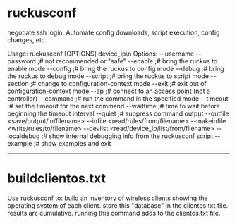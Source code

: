 ruckusconf
==========

negotiate ssh login.
Automate config downloads, script execution, config changes, etc.

Usage: ruckusconf \[OPTIONS\] device_ip\n
Options:
--username <username>
--password <passw0rd> ;# not recommended or "safe"
--enable  ;# bring the ruckus to enable mode
--config  ;# bring the ruckus to config mode
--debug   ;# bring the ruckus to debug mode
--script  ;# bring the ruckus to script mode
--section <context> ;# change to configuration-context mode
--exit    ;# exit out of configuration-context mode
--ap      ;# connect to an access point (not a controller)
--command <command line> ;# run the command in the specified mode
--timeout <seconds>      ;# set the timeout for the next command
--waittime <seconds>     ;# time to wait before beginning the timeout interval
--quiet                  ;# suppress command output
--outfile <save/output/in/filename>
--infile <read/rules/from/filename>
--makeinfile <write/rules/to/filename>
--devlist <read/device_ip/list/from/filename>
--localdebug ;# show internal debugging info from the ruckusconf script
--example ;# show examples and exit


--------------------------------

buildclientos.txt
=================

Use ruckusconf to:
build an inventory of wireless clients showing the operating system of each client.
store this "database" in the clientos.txt file.
results are cumulative.
running this command adds to the clientos.txt file.
